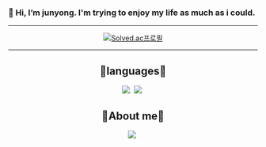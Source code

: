 ### 👋 Hi, I’m junyong. I'm trying to enjoy my life as much as i could.

***

<div align =center>
  
[![Solved.ac프로필](http://mazassumnida.wtf/api/v2/generate_badge?boj=wnsdyd14)](https://solved.ac/wnsdyd14)

***
  <h2> 🌱languages🌱 </h2>
  <img src="https://img.shields.io/badge/Python-3766AB?style=flat-square&logo=Python&logoColor=white"/></a>&nbsp
  <img src="https://img.shields.io/badge/Linux-4298B8?style=flat-square&logo=Linux&logoColor=white"/></a>&nbsp
  

  <h2>💬About me💬</h2>
  <a href="https://velog.io/@dhwnsdyd28"><img src="https://img.shields.io/badge/Velog-3766AB?style=flat-square&logo=Velog&logoColor=white&link=https://velog.io/@dhwnsdyd28"/></a>&nbsp
 
  </div>



<!--
**OhJunYoung21/OhJunYoung21** is a ✨ _special_ ✨ repository because its `README.md` (this file) appears on your GitHub profile.

Here are some ideas to get you started:

- 🔭 I’m currently working on python3
- 🌱 I’m currently learning kotlin
- 👯 I’m looking to collaborate on ...
- 🤔 I’m looking for help with ...
- 💬 Ask me about my journey
- 📫 How to reach me: dhwnsdyd21@gmail.com
- 😄 Pronouns: ...
- ⚡ Fun fact: My major is pure biology(as detail, system immunology)
-->
